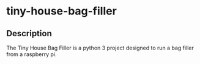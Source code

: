 # tiny-house-bag-filler

## Description

The Tiny House Bag Filler is a python 3 project designed to run a bag filler from a raspberry pi.
